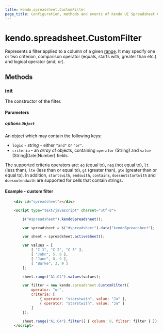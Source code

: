 ```yaml
---
title: kendo.spreadsheet.CustomFilter
page_title: Configuration, methods and events of Kendo UI Spreadsheet CustomFilter Instance object
---
```


# kendo.spreadsheet.CustomFilter

Represents a filter applied to a column of a given [range](/api/javascript/spreadsheet/range).  It may specify one or two criterion, comparison operator (equals, starts with, greater than etc.) and logical operator (and, or).

## Methods

### init

The constructor of the filter.

#### Parameters

##### options `Object`

An object which may contain the following keys:

* `logic` -  *string* - either `"and"` or `"or"`.
* `criteria` - an *array* of objects, containing `operator` (String) and `value` (String|Date|Number) fields.

The supported criteria operators are: `eq` (equal to), `neq` (not equal to), `lt` (less than), `lte` (less than or equal to), `gt` (greater than), `gte` (greater than or equal to).
In addition, `startswith`, `endswith`, `contains`, `doesnotstartwith` and `doesnotendwith` are supported for cells that contain strings.


#### Example - custom filter


```html
    <div id="spreadsheet"></div>

    <script type="text/javascript" charset="utf-8">

        $("#spreadsheet").kendoSpreadsheet();

        var spreadsheet = $("#spreadsheet").data("kendoSpreadsheet");

        var sheet = spreadsheet.activeSheet();

        var values = [
            [ "C 1", "C 2", "C 3" ],
            [ "John", 5, 6 ],
            [ "Jane", 8, 9 ],
            [ "Burke", 3, 9 ]
        ];

        sheet.range("A1:C4").values(values);

        var filter = new kendo.spreadsheet.CustomFilter({
            operator: "or",
            criteria: [
                { operator: "starstwith", value: "Jo" },
                { operator: "starstwith", value: "Ja" }
            ]
        });

        sheet.range("A1:C4").filter([ { column: 0, filter: filter } ]);
    </script>
```

